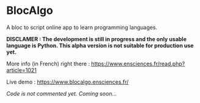 # BlocAlgo
A bloc to script online app to learn programming languages. 

**DISCLAMER : The development is still in progress and the only usable language is Python. This alpha version is not suitable for production use yet.**

More info (in French) right there : https://www.ensciences.fr/read.php?article=1021

Live demo : https://www.blocalgo.ensciences.fr/

*Code is not commented yet. Coming soon...*

